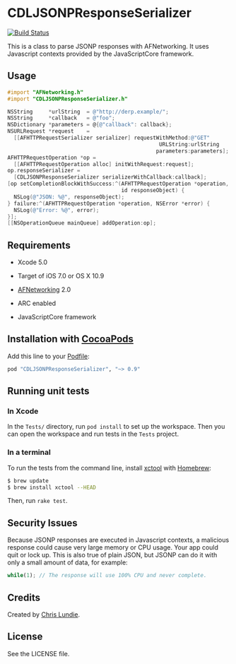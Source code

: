 # CDLJSONPResponseSerializer

[![Build Status](https://travis-ci.org/clundie/CDLJSONPResponseSerializer.png?branch=master)](https://travis-ci.org/clundie/CDLJSONPResponseSerializer)

This is a class to parse JSONP responses with AFNetworking. It uses Javascript
contexts provided by the JavaScriptCore framework.

## Usage

```objective-c
#import "AFNetworking.h"
#import "CDLJSONPResponseSerializer.h"
```

```objective-c
NSString     *urlString  = @"http://derp.example/";
NSString     *callback   = @"foo";
NSDictionary *parameters = @{@"callback": callback};
NSURLRequest *request    =
  [[AFHTTPRequestSerializer serializer] requestWithMethod:@"GET"
                                                URLString:urlString
                                               parameters:parameters];
AFHTTPRequestOperation *op =
  [[AFHTTPRequestOperation alloc] initWithRequest:request];
op.responseSerializer =
  [CDLJSONPResponseSerializer serializerWithCallback:callback];
[op setCompletionBlockWithSuccess:^(AFHTTPRequestOperation *operation,
                                    id responseObject) {
  NSLog(@"JSON: %@", responseObject);
} failure:^(AFHTTPRequestOperation *operation, NSError *error) {
  NSLog(@"Error: %@", error);
}];
[[NSOperationQueue mainQueue] addOperation:op];
```

## Requirements

- Xcode 5.0

- Target of iOS 7.0 or OS X 10.9

- [AFNetworking](https://github.com/AFNetworking/AFNetworking) 2.0

- ARC enabled

- JavaScriptCore framework

## Installation with [CocoaPods](http://cocoapods.org/)

Add this line to your [Podfile](http://docs.cocoapods.org/podfile.html):

```ruby
pod "CDLJSONPResponseSerializer", "~> 0.9"
```

## Running unit tests

### In Xcode

In the `Tests/` directory, run `pod install` to set up the workspace. Then you
can open the workspace and run tests in the `Tests` project.

### In a terminal

To run the tests from the command line, install
[xctool](https://github.com/facebook/xctool) with
[Homebrew](http://brew.sh/):

```bash
$ brew update
$ brew install xctool --HEAD
```

Then, run `rake test`.

## Security Issues

Because JSONP responses are executed in Javascript contexts, a malicious
response could cause very large memory or CPU usage. Your app could quit
or lock up. This is also true of plain JSON, but JSONP can do it with only a
small amount of data, for example:

```javascript
while(1); // The response will use 100% CPU and never complete.
```

## Credits

Created by [Chris Lundie](http://www.lundie.ca/).

## License

See the LICENSE file.
